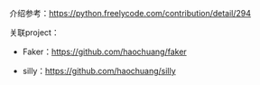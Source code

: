 
介绍参考：https://python.freelycode.com/contribution/detail/294

关联project：

* Faker：https://github.com/haochuang/faker

* silly：https://github.com/haochuang/silly
